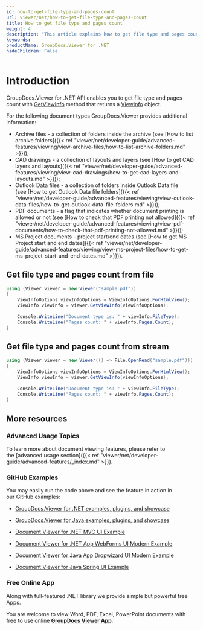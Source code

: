 ```yaml
---
id: how-to-get-file-type-and-pages-count
url: viewer/net/how-to-get-file-type-and-pages-count
title: How to get file type and pages count
weight: 4
description: "This article explains how to get file type and pages count using .NET / C# with GroupDocs.Viewer for .NET."
keywords: 
productName: GroupDocs.Viewer for .NET
hideChildren: False
---
```

# Introduction

GroupDocs.Viewer for .NET API enables you to get file type and pages count with [GetViewInfo](https://apireference.groupdocs.com/viewer/net/groupdocs.viewer/viewer/methods/getviewinfo) method that returns a [ViewInfo](https://apireference.groupdocs.com/viewer/net/groupdocs.viewer.results/viewinfo) object.

For the following document types GroupDocs.Viewer provides additional information:

*   Archive files - a collection of folders inside the archive (see [How to list archive folders]({{< ref "viewer/net/developer-guide/advanced-features/viewing/view-archive-files/how-to-list-archive-folders.md" >}}));
*   CAD drawings - a collection of layouts and layers (see [How to get CAD layers and layouts]({{< ref "viewer/net/developer-guide/advanced-features/viewing/view-cad-drawings/how-to-get-cad-layers-and-layouts.md" >}}));
*   Outlook Data files - a collection of folders inside Outlook Data file (see [How to get Outlook Data file folders]({{< ref "viewer/net/developer-guide/advanced-features/viewing/view-outlook-data-files/how-to-get-outlook-data-file-folders.md" >}}));
*   PDF documents - a flag that indicates whether document printing is allowed or not (see [How to check that PDF printing not allowed]({{< ref "viewer/net/developer-guide/advanced-features/viewing/view-pdf-documents/how-to-check-that-pdf-printing-not-allowed.md" >}}));
*   MS Project documents - project start/end dates (see [How to get MS Project start and end dates]({{< ref "viewer/net/developer-guide/advanced-features/viewing/view-ms-project-files/how-to-get-ms-project-start-and-end-dates.md" >}})).

## Get file type and pages count from file 

```csharp
using (Viewer viewer = new Viewer("sample.pdf"))
{
	ViewInfoOptions viewInfoOptions = ViewInfoOptions.ForHtmlView();
	ViewInfo viewInfo = viewer.GetViewInfo(viewInfoOptions);
 
    Console.WriteLine("Document type is: " + viewInfo.FileType);
    Console.WriteLine("Pages count: " + viewInfo.Pages.Count);
}
```

## Get file type and pages count from stream

```csharp
using (Viewer viewer = new Viewer(() => File.OpenRead("sample.pdf")))
{
	ViewInfoOptions viewInfoOptions = ViewInfoOptions.ForHtmlView();
	ViewInfo viewInfo = viewer.GetViewInfo(viewInfoOptions);
 
    Console.WriteLine("Document type is: " + viewInfo.FileType);
    Console.WriteLine("Pages count: " + viewInfo.Pages.Count);
}
```

## More resources

### Advanced Usage Topics

To learn more about document viewing features, please refer to the [advanced usage section]({{< ref "viewer/net/developer-guide/advanced-features/_index.md" >}}).

### GitHub Examples

You may easily run the code above and see the feature in action in our GitHub examples:

*   [GroupDocs.Viewer for .NET examples, plugins, and showcase](https://github.com/groupdocs-viewer/GroupDocs.Viewer-for-.NET)
    
*   [GroupDocs.Viewer for Java examples, plugins, and showcase](https://github.com/groupdocs-viewer/GroupDocs.Viewer-for-Java)
    
*   [Document Viewer for .NET MVC UI Example](https://github.com/groupdocs-viewer/GroupDocs.Viewer-for-.NET-MVC) 
    
*   [Document Viewer for .NET App WebForms UI Modern Example](https://github.com/groupdocs-viewer/GroupDocs.Viewer-for-.NET-WebForms)
    
*   [Document Viewer for Java App Dropwizard UI Modern Example](https://github.com/groupdocs-viewer/GroupDocs.Viewer-for-Java-Dropwizard)
    
*   [Document Viewer for Java Spring UI Example](https://github.com/groupdocs-viewer/GroupDocs.Viewer-for-Java-Spring)
    

### Free Online App

Along with full-featured .NET library we provide simple but powerful free Apps.

You are welcome to view Word, PDF, Excel, PowerPoint documents with free to use online **[GroupDocs Viewer App](https://products.groupdocs.app/viewer)**.

